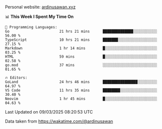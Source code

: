 Personal website: [ardinusawan.xyz](https://ardinusawan.xyz)

<!--START_SECTION:waka-->
📊 **This Week I Spent My Time On** 

```text
💬 Programming Languages: 
Go                       21 hrs 21 mins      ██████████████░░░░░░░░░░░   56.00 % 
TypeScript               10 hrs 21 mins      ███████░░░░░░░░░░░░░░░░░░   27.15 % 
Markdown                 1 hr 14 mins        █░░░░░░░░░░░░░░░░░░░░░░░░   03.25 % 
HTML                     59 mins             █░░░░░░░░░░░░░░░░░░░░░░░░   02.58 % 
go.mod                   37 mins             ░░░░░░░░░░░░░░░░░░░░░░░░░   01.65 % 

🔥 Editors: 
GoLand                   24 hrs 46 mins      ████████████████░░░░░░░░░   64.97 % 
VS Code                  11 hrs 35 mins      ████████░░░░░░░░░░░░░░░░░   30.40 % 
Neovim                   1 hr 45 mins        █░░░░░░░░░░░░░░░░░░░░░░░░   04.63 % 
```


 Last Updated on 09/03/2025 08:20:53 UTC
<!--END_SECTION:waka-->
Data taken from https://wakatime.com/@ardinusawan
